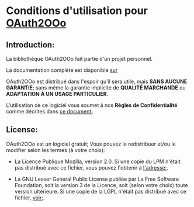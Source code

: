 # Conditions d'utilisation pour [OAuth2OOo](https://prrvchr.github.io/OAuth2OOo)

## Introduction:

La bibliothèque OAuth2OOo fait partie d'un projet personnel.

La documentation complète est disponible [sur](https://github.com/prrvchr/OAuth2OOo)

OAuth2OOo est distribué dans l'espoir qu'il sera utile, mais **SANS AUCUNE GARANTIE**; sans même la garantie implicite de **QUALITÉ MARCHANDE** ou **ADAPTATION À UN USAGE PARTICULIER**.

L'utilisation de ce logiciel vous soumet à nos **Règles de Confidentialité** comme décrites dans [ce document:](https://prrvchr.github.io/OAuth2OOo/PrivacyPolicy_fr.html)

## License:

OAuth2OOo est un logiciel gratuit; Vous pouvez le redistribuer et/ou le modifier selon les termes (à votre choix):

- La Licence Publique Mozilla, version 2.0. Si une copie du LPM n'était pas distribué avec ce fichier, vous pouvez l'obtenir à [l'adresse:](http://mozilla.org/MPL/2.0/).

- La GNU Lesser General Public License publiée par La Free Software Foundation, soit la version 3 de la Licence, soit (selon votre choix) toute version ultérieure. Si une copie de la LGPL n'était pas distribué avec ce fichier, [voir:](http://www.gnu.org/licenses/).
